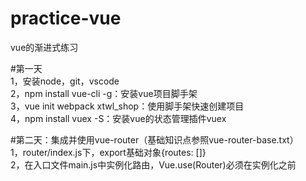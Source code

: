 # practice-vue  
vue的渐进式练习

#第一天  
1，安装node，git，vscode  
2，npm install vue-cli -g：安装vue项目脚手架  
3，vue init webpack xtwl_shop：使用脚手架快速创建项目  
4，npm install vuex -S：安装vue的状态管理插件vuex

#第二天：集成并使用vue-router（基础知识点参照vue-router-base.txt）  
1，router/index.js下，export基础对象{routes: []}  
2，在入口文件main.js中实例化路由，Vue.use(Router)必须在实例化之前  
